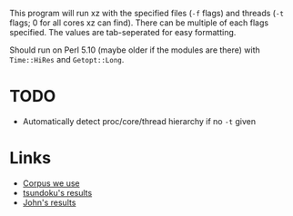 This program will run xz with the specified files (`-f` flags) and threads
(`-t` flags; 0 for all cores xz can find). There can be multiple of each flags
specified. The values are tab-seperated for easy formatting.

Should run on Perl 5.10 (maybe older if the modules are there) with
`Time::HiRes` and `Getopt::Long`.

# TODO

* Automatically detect proc/core/thread hierarchy if no `-t` given

# Links

* [Corpus we use](http://mattmahoney.net/dc/textdata.html)
* [tsundoku's results](https://wiki.tsundoku.ne.jp/XZ_%E5%9C%A7%E7%B8%AE%E8%A9%A6%E9%A8%93)
* [John's results](https://ljck.org/doku.php?id=xzbench)
